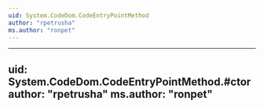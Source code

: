 ```yaml
---
uid: System.CodeDom.CodeEntryPointMethod
author: "rpetrusha"
ms.author: "ronpet"
---
```


---
uid: System.CodeDom.CodeEntryPointMethod.#ctor
author: "rpetrusha"
ms.author: "ronpet"
---
